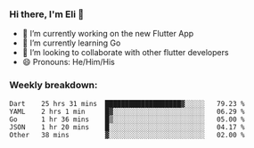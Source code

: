### Hi there, I'm Eli 👋
- 🔭 I’m currently working on the new Flutter App
- 🌱 I’m currently learning Go
- 🦄 I’m looking to collaborate with other flutter developers
- 😄 Pronouns: He/Him/His

### Weekly breakdown:
<!--START_SECTION:waka-->
```text
Dart    25 hrs 31 mins  ███████████████████▓░░░░░   79.23 % 
YAML    2 hrs 1 min     █▓░░░░░░░░░░░░░░░░░░░░░░░   06.29 % 
Go      1 hr 36 mins    █▒░░░░░░░░░░░░░░░░░░░░░░░   05.00 % 
JSON    1 hr 20 mins    █░░░░░░░░░░░░░░░░░░░░░░░░   04.17 % 
Other   38 mins         ▓░░░░░░░░░░░░░░░░░░░░░░░░   02.00 % 
```
<!--END_SECTION:waka-->
